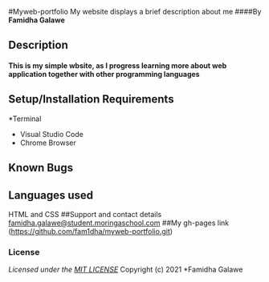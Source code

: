#Myweb-portfolio
My website displays a brief description about me
####By **Famidha Galawe**

## Description
#### This is my simple wbsite, as I progress learning more about web application together with other programming languages

## Setup/Installation Requirements
*Terminal
* Visual Studio Code
* Chrome Browser

## Known Bugs
## Languages used
HTML and CSS
##Support and contact details
famidha.galawe@student.moringaschool.com
##My gh-pages link
(https://github.com/fam1dha/myweb-portfolio.git)
### License
*Licensed under the [MIT LICENSE](LICENSE.txt)*
Copyright (c) 2021 *Famidha Galawe